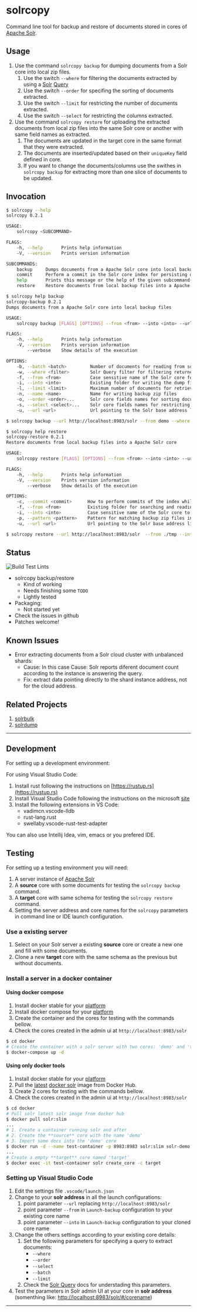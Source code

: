 # solrcopy

Command line tool for backup and restore of documents stored in cores of [Apache Solr](https://lucene.apache.org/solr/).

## Usage

1. Use the command `solrcopy backup` for dumping documents from a Solr core into local zip files.
   1. Use the switch `--where` for filtering the documents extracted by using a [Solr](https://lucene.apache.org/solr/guide/8_4/the-standard-query-parser.html) [Query](https://lucene.apache.org/solr/guide/8_4/the-standard-query-parser.html)
   2. Use the switch `--order` for specifing the sorting of documents extracted.
   3. Use the switch `--limit` for restricting the number of documents extracted.
   4. Use the switch `--select` for restricting the columns extracted.
2. Use the command `solrcopy restore` for uploading the extracted documents from local zip files into the same Solr core or another with same field names as extracted.
   1. The documents are updated in the target core in the same format that they were extracted.
   2. The documents are inserted/updated based on their `uniqueKey` field defined in core.
   3. If you want to change the documents/columns use the swithes in `solrcopy backup` for extracting more than one slice of documents to be updated.

## Invocation

``` bash
$ solrcopy --help
solrcopy 0.2.1

USAGE:
    solrcopy <SUBCOMMAND>

FLAGS:
    -h, --help       Prints help information
    -V, --version    Prints version information

SUBCOMMANDS:
    backup     Dumps documents from a Apache Solr core into local backup files
    commit     Perform a commit in the Solr core index for persisting documents in disk/memory
    help       Prints this message or the help of the given subcommand(s)
    restore    Restore documents from local backup files into a Apache Solr core
```

``` bash
$ solrcopy help backup
solrcopy-backup 0.2.1
Dumps documents from a Apache Solr core into local backup files

USAGE:
    solrcopy backup [FLAGS] [OPTIONS] --from <from> --into <into> --url <url>

FLAGS:
    -h, --help       Prints help information
    -V, --version    Prints version information
        --verbose    Show details of the execution

OPTIONS:
    -b, --batch <batch>         Number of documents for reading from solr in each step [default: 4096]
    -w, --where <filter>        Solr Query filter for filtering returned documents
    -f, --from <from>           Case sensitive name of the Solr core for extracting documents
    -i, --into <into>           Existing folder for writing the dump files [env: SOLROUT_DIR=]
    -l, --limit <limit>         Maximum number of documents for retrieving from the core
    -n, --name <name>           Name for writing backup zip files
    -o, --order <order>...      Solr core fields names for sorting documents for retrieval (like: field1:desc)
    -s, --select <select>...    Solr core fields names for restricting columns for retrieval
    -u, --url <url>             Url pointing to the Solr base address like: http://solr-server:8983/solr [env:SOLR_URL=]

$ solrcopy backup --url http://localhost:8983/solr --from demo --where 'price:[1 TO 400] AND NOT popularity:10' --order price:desc weight:asc --limit 10000 --select id date name price weight popularity manu cat store features --into ./tmp
```

``` bash
$ solrcopy help restore
solrcopy-restore 0.2.1
Restore documents from local backup files into a Apache Solr core

USAGE:
    solrcopy restore [FLAGS] [OPTIONS] --from <from> --into <into> --url <url>

FLAGS:
    -h, --help       Prints help information
    -V, --version    Prints version information
        --verbose    Show details of the execution

OPTIONS:
    -c, --commit <commit>      How to perform commits of the index while updating the core [default: none]
    -f, --from <from>          Existing folder for searching and reading the zip backup files [env: SOLROUT_DIR=]
    -i, --into <into>          Case sensitive name of the Solr core to upload documents
    -p, --pattern <pattern>    Pattern for matching backup zip files in `from` folder for restoring
    -u, --url <url>            Url pointing to the Solr base address like: http://solr-server:8983/solr [env: SOLR_URL=]

$ solrcopy restore --url http://localhost:8983/solr  --from ./tmp --into target
```

## Status

![Build Test Lints](https://github.com/juarezr/solrcopy/workflows/build-test-and-lint.yml/badge.svg)

- solrcopy backup/restore
  - Kind of working
  - Needs finishing some `TODO`
  - Lightly tested
- Packaging:
  - Not started yet
- Check the issues in github
- Patches welcome!

## Known Issues

- Error extracting documents from a Solr cloud cluster with unbalanced shards:
  - Cause: In this case Cause: Solr reports diferent document count according to the instance is answering the query.
  - Fix: extract data pointing directly to the shard instance address, not for the cloud address.

## Related Projects

1. [solrbulk](https://github.com/miku/solrbulk)
2. [solrdump](https://github.com/ubleipzig/solrdump)

---

## Development

For setting up a development environment:

For using Visual Studio Code:

1. Install rust following the instructions on [https://rustup.rs](https://rustup.rs)
2. Install Visual Studio Code following the instructions on the microsoft [site](https://code.visualstudio.com/download)
3. Install the following extensions in VS Code:
   - vadimcn.vscode-lldb
   - rust-lang.rust
   - swellaby.vscode-rust-test-adapter

You can also use Intellij Idea, vim, emacs or you prefered IDE.

## Testing

For setting up a testing environment you will need:

1. A server instance of [Apache Solr](https://lucene.apache.org/solr/)
2. A **source** core with some documents for testing the `solrcopy backup` command.
3. A **target** core with same schema for testing the `solrcopy restore` command.
4. Setting the server address and core names for the `solrcopy` parameters in command line or IDE launch configuration.

### Use a existing server

 1. Select on your Solr server a existing **source** core or create a new one and fill with some documents.
 2. Clone a new **target** core with the same schema as the previous but without documents.

### Install a server in a docker container

#### Using docker compose

1. Install docker stable for your [platform](https://docs.docker.com/install/#supported-platforms)
2. Install docker compose for your [platform](https://docs.docker.com/compose/install/#install-compose)
3. Create the container and the cores for testing with the commands bellow.
4. Check the cores created in the admin ui at `http://localhost:8983/solr`

``` bash
$ cd docker
# Create the container with a solr server with two cores: 'demo' and 'target'
$ docker-compose up -d
```

#### Using only docker tools

1. Install docker stable for your [platform](https://docs.docker.com/install/#supported-platforms)
2. Pull the [latest](https://hub.docker.com/_/solr) [docker solr](https://github.com/docker-solr/docker-solr) image from Docker  Hub.
3. Create 2 cores for testing with the commands bellow.
4. Check the cores created in the admin ui at `http://localhost:8983/solr`

``` bash
$ cd docker
# Pull solr latest solr image from docker hub
$ docker pull solr:slim
...
# 1. Create a container running solr and after
# 2. Create the **source** core with the name 'demo'
# 3. Import some docs into the 'demo' core
$ docker run -d --name test-container -p 8983:8983 solr:slim solr-demo
...
# Create a empty **target** core named 'target'
$ docker exec -it test-container solr create_core -c target
```

### Setting up Visual Studio Code

1. Edit the settings file `.vscode/launch.json`
2. Change to your **solr address** in all the launch configurations:
    1. point parameter `--url` replacing `http://localhost:8983/solr`
    2. point parameter `--from` in `Launch-backup` configuration to your existing core name
    3. point parameter `--into` in `Launch-backup` configuration to your cloned core name
3. Change the others settings according to your existing core details:
   1. Set the following parameters for specifying a query to extract documents:
      - `--where`
      - `--order`
      - `--select`
      - `--batch`
      - `--limit`
   2. Check the [Solr Query](https://lucene.apache.org/solr/guide/8_4/the-standard-query-parser.html) docs for understading this parameters.
4. Test the parameters in Solr admin UI at your core in **solr address** (somenthing like: [http://localhost:8983/solr/#/corename](http://localhost:8983/solr/#/corename))

---
